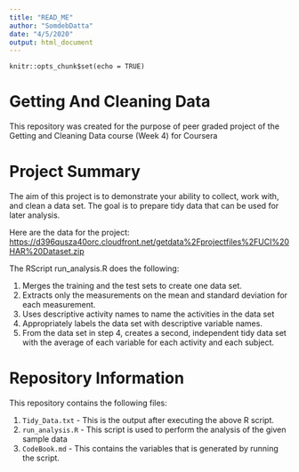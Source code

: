 ```yaml
---
title: "READ_ME"
author: "SomdebDatta"
date: "4/5/2020"
output: html_document
---
```


```{r setup, include=FALSE}
knitr::opts_chunk$set(echo = TRUE)
```




# Getting And Cleaning Data
This repository was created for the purpose of peer graded project of the Getting and Cleaning Data course (Week 4) for Coursera

# Project Summary
The aim of this project is to demonstrate your ability to collect, work with, and clean a data set. The goal is to prepare tidy data that can be used for later analysis.

Here are the data for the project:
https://d396qusza40orc.cloudfront.net/getdata%2Fprojectfiles%2FUCI%20HAR%20Dataset.zip

The RScript run_analysis.R does the following:

1. Merges the training and the test sets to create one data set.
2. Extracts only the measurements on the mean and standard deviation for each measurement.
3. Uses descriptive activity names to name the activities in the data set
4. Appropriately labels the data set with descriptive variable names.
5. From the data set in step 4, creates a second, independent tidy data set with the average of each variable for each activity and each subject.

# Repository Information
This repository contains the following files:

1. `Tidy_Data.txt` - This is the output after executing the above R script.
2. `run_analysis.R` - This script is used to perform the analysis of the given sample data
3. `CodeBook.md` - This contains the variables that is generated by running the script.

